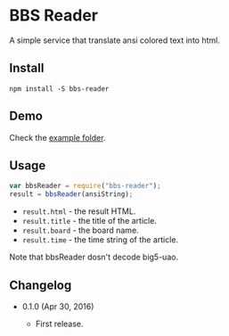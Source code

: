BBS Reader
==========

A simple service that translate ansi colored text into html.

Install
-------

	npm install -S bbs-reader

Demo
----

Check the [example folder](https://github.com/eight04/bbs-reader/tree/master/example).

Usage
-----

```js
var bbsReader = require("bbs-reader");
result = bbsReader(ansiString);
```

* `result.html` - the result HTML.
* `result.title` - the title of the article.
* `result.board` - the board name.
* `result.time` - the time string of the article.

Note that bbsReader dosn't decode big5-uao.

Changelog
---------

* 0.1.0 (Apr 30, 2016)

	- First release.
